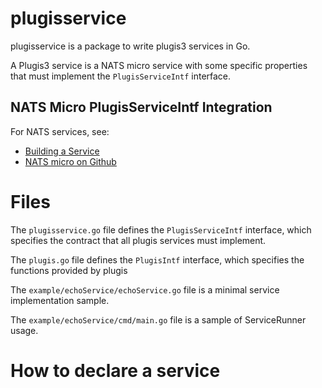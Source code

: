 # plugisservice

plugisservice is a package to write plugis3 services in Go.

A Plugis3 service is a NATS micro service with some specific properties that must implement the `PlugisServiceIntf` interface.

## NATS Micro PlugisServiceIntf Integration

For NATS services, see:
- [Building a Service](https://docs.nats.io/using-nats/nex/getting-started/building-service)
- [NATS micro on Github](https://github.com/nats-io/nats.go/tree/main/micro)

# Files

The `plugisservice.go` file defines the `PlugisServiceIntf` interface, which specifies the contract that all plugis services must implement.

The `plugis.go` file defines the `PlugisIntf` interface, which specifies the functions provided by plugis

The `example/echoService/echoService.go` file is a minimal service implementation sample.

The `example/echoService/cmd/main.go` file is a sample of ServiceRunner usage.

# How to declare a service

```go



```